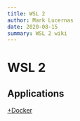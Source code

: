```yaml
---
title: WSL 2
author: Mark Lucernas
date: 2020-08-15
summary: WSL 2 wiki
---
```



# WSL 2

## Applications

[+Docker](docker)

